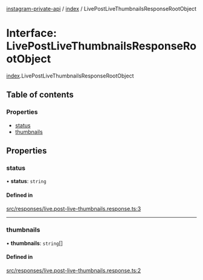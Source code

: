 [instagram-private-api](../../README.md) / [index](../../modules/index.md) / LivePostLiveThumbnailsResponseRootObject

# Interface: LivePostLiveThumbnailsResponseRootObject

[index](../../modules/index.md).LivePostLiveThumbnailsResponseRootObject

## Table of contents

### Properties

- [status](LivePostLiveThumbnailsResponseRootObject.md#status)
- [thumbnails](LivePostLiveThumbnailsResponseRootObject.md#thumbnails)

## Properties

### status

• **status**: `string`

#### Defined in

[src/responses/live.post-live-thumbnails.response.ts:3](https://github.com/Nerixyz/instagram-private-api/blob/0e0721c/src/responses/live.post-live-thumbnails.response.ts#L3)

___

### thumbnails

• **thumbnails**: `string`[]

#### Defined in

[src/responses/live.post-live-thumbnails.response.ts:2](https://github.com/Nerixyz/instagram-private-api/blob/0e0721c/src/responses/live.post-live-thumbnails.response.ts#L2)

